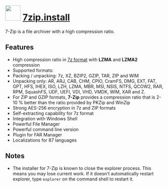 ﻿# <img src="https://cdn.jsdelivr.net/gh/chocolatey/chocolatey-coreteampackages@68b91a851cee97e55c748521aa6da6211dd37c98/icons/7zip.svg" width="48" height="48"/> [7zip.install](https://chocolatey.org/packages/7zip.install)

7-Zip is a file archiver with a high compression ratio.

## Features

- High compression ratio in [7z format](http://www.7-zip.org/7z.html) with **LZMA** and **LZMA2** compression
- Supported formats:
- Packing / unpacking: 7z, XZ, BZIP2, GZIP, TAR, ZIP and WIM
- Unpacking only: AR, ARJ, CAB, CHM, CPIO, CramFS, DMG, EXT, FAT, GPT, HFS, IHEX, ISO, LZH, LZMA, MBR, MSI, NSIS, NTFS, QCOW2, RAR, RPM, SquashFS, UDF, UEFI, VDI, VHD, VMDK, WIM, XAR and Z.
- For ZIP and GZIP formats, **7-Zip** provides a compression ratio that is 2-10 % better than the ratio provided by PKZip and WinZip
- Strong AES-256 encryption in 7z and ZIP formats
- Self-extracting capability for 7z format
- Integration with Windows Shell
- Powerful File Manager
- Powerful command line version
- Plugin for FAR Manager
- Localizations for 87 languages

## Notes

- The installer for 7-Zip is known to close the explorer process.
This means you may lose current work. If it doesn't automatically restart explorer, type `explorer` on the command shell to restart it.

